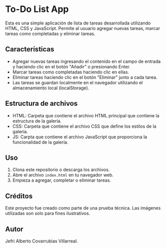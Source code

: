 # To-Do List App

Esta es una simple aplicación de lista de tareas desarrollada utilizando HTML, CSS y JavaScript. Permite al usuario agregar nuevas tareas, marcar tareas como completadas y eliminar tareas.

## Características

- Agregar nuevas tareas ingresando el contenido en el campo de entrada y haciendo clic en el botón "Añadir" o presionando Enter.
- Marcar tareas como completadas haciendo clic en ellas.
- Eliminar tareas haciendo clic en el botón "Eliminar" junto a cada tarea.
- Las tareas se guardan localmente en el navegador utilizando el almacenamiento local (localStorage).

## Estructura de archivos

- HTML: Carpeta que contiene el archivo HTML principal que contiene la estructura de la galería.
- CSS: Carpeta que contiene el archivo CSS que define los estilos de la galería.
- JS: Carpta que contiene el archivo JavaScript que proporciona la funcionalidad de la galería.

## Uso

1. Clona este repositorio o descarga los archivos.
2. Abre el archivo `index.html` en tu navegador web.
3. Empieza a agregar, completar o eliminar tareas.

## Créditos

Este proyecto fue creado como parte de una prueba técnica. Las imágenes utilizadas son solo para fines ilustrativos.

## Autor

Jefri Alberto Covarrubias Villarreal.
